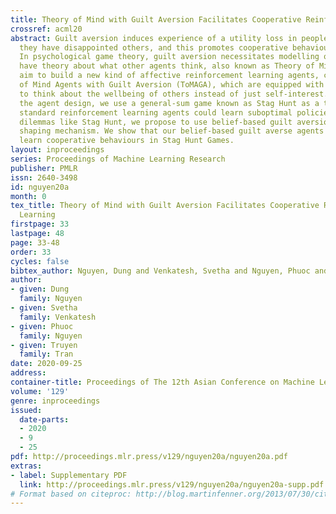 ```yaml
---
title: Theory of Mind with Guilt Aversion Facilitates Cooperative Reinforcement Learning
crossref: acml20
abstract: Guilt aversion induces experience of a utility loss in people if they believe
  they have disappointed others, and this promotes cooperative behaviour in human.
  In psychological game theory, guilt aversion necessitates modelling of agents that
  have theory about what other agents think, also known as Theory of Mind (ToM). We
  aim to build a new kind of affective reinforcement learning agents, called Theory
  of Mind Agents with Guilt Aversion (ToMAGA), which are equipped with an ability
  to think about the wellbeing of others instead of just self-interest. To validate
  the agent design, we use a general-sum game known as Stag Hunt as a test bed. As
  standard reinforcement learning agents could learn suboptimal policies in social
  dilemmas like Stag Hunt, we propose to use belief-based guilt aversion as a reward
  shaping mechanism. We show that our belief-based guilt averse agents can efficiently
  learn cooperative behaviours in Stag Hunt Games.
layout: inproceedings
series: Proceedings of Machine Learning Research
publisher: PMLR
issn: 2640-3498
id: nguyen20a
month: 0
tex_title: Theory of Mind with Guilt Aversion Facilitates Cooperative Reinforcement
  Learning
firstpage: 33
lastpage: 48
page: 33-48
order: 33
cycles: false
bibtex_author: Nguyen, Dung and Venkatesh, Svetha and Nguyen, Phuoc and Tran, Truyen
author:
- given: Dung
  family: Nguyen
- given: Svetha
  family: Venkatesh
- given: Phuoc
  family: Nguyen
- given: Truyen
  family: Tran
date: 2020-09-25
address: 
container-title: Proceedings of The 12th Asian Conference on Machine Learning
volume: '129'
genre: inproceedings
issued:
  date-parts:
  - 2020
  - 9
  - 25
pdf: http://proceedings.mlr.press/v129/nguyen20a/nguyen20a.pdf
extras:
- label: Supplementary PDF
  link: http://proceedings.mlr.press/v129/nguyen20a/nguyen20a-supp.pdf
# Format based on citeproc: http://blog.martinfenner.org/2013/07/30/citeproc-yaml-for-bibliographies/
---
```

